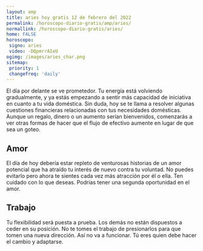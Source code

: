 ```yaml
---
layout: amp
title: aries hoy gratis 12 de febrero del 2022 
permalink: /horoscopo-diario-gratis/amp/aries/
normallink: /horoscopo-diario-gratis/aries/
home: FALSE
horoscopo:
 signo: aries
 video: -DQpmrrAIeU
ogimg: /images/aries_char.png
sitemap:
 priority: 1
 changefreq: 'daily'
---
```



El día por delante se ve prometedor. Tu energía está volviendo gradualmente, y ya estás empezando a sentir más capacidad de iniciativa en cuanto a tu vida doméstica. Sin duda, hoy se te llama a resolver algunas cuestiones financieras relacionadas con tus necesidades domésticas. Aunque un regalo, dinero o un aumento serían bienvenidos, comenzarás a ver otras formas de hacer que el flujo de efectivo aumente en lugar de que sea un goteo.

## Amor

El día de hoy debería estar repleto de venturosas historias de un amor potencial que ha atraído tu interés de nuevo contra tu voluntad. No puedes evitarlo pero ahora te sientes cada vez más atracción por él o ella. Ten cuidado con lo que deseas. Podrías tener una segunda oportunidad en el amor.

## Trabajo

Tu flexibilidad será puesta a prueba. Los demás no están dispuestos a ceder en su posición. No te tomes el trabajo de presionarlos para que tomen una nueva dirección. Así no va a funcionar. Tú eres quien debe hacer el cambio y adaptarse.